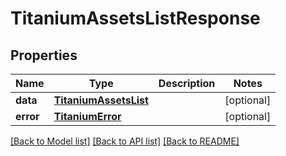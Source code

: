 # TitaniumAssetsListResponse


## Properties
Name | Type | Description | Notes
------------ | ------------- | ------------- | -------------
**data** | [**TitaniumAssetsList**](TitaniumAssetsList.md) |  | [optional] 
**error** | [**TitaniumError**](TitaniumError.md) |  | [optional] 

[[Back to Model list]](../README.md#documentation-for-models) [[Back to API list]](../README.md#documentation-for-api-endpoints) [[Back to README]](../README.md)


